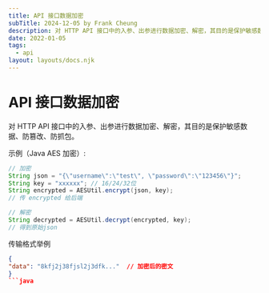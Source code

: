 ```yaml
---
title: API 接口数据加密
subTitle: 2024-12-05 by Frank Cheung
description: 对 HTTP API 接口中的入参、出参进行数据加密、解密，其目的是保护敏感数据、防篡改、防抓包。
date: 2022-01-05
tags:
  - api
layout: layouts/docs.njk
---
```


# API 接口数据加密

对 HTTP API 接口中的入参、出参进行数据加密、解密，其目的是保护敏感数据、防篡改、防抓包。

示例（Java AES 加密）:

```java
// 加密
String json = "{\"username\":\"test\", \"password\":\"123456\"}";
String key = "xxxxxx"; // 16/24/32位
String encrypted = AESUtil.encrypt(json, key);
// 传 encrypted 给后端

// 解密
String decrypted = AESUtil.decrypt(encrypted, key);
// 得到原始json
```

传输格式举例

```json
{
"data": "8kfj2j38fjsl2j3dfk..."  // 加密后的密文
}
```java